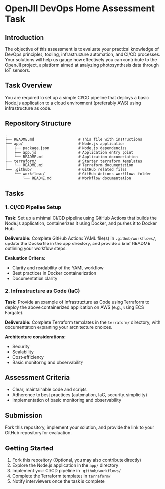 # OpenJII DevOps Home Assessment Task

## Introduction

The objective of this assessment is to evaluate your practical knowledge of DevOps principles, tooling, infrastructure automation, and CI/CD processes. Your solutions will help us gauge how effectively you can contribute to the OpenJII project, a platform aimed at analyzing photosynthesis data through IoT sensors.

## Task Overview

You are required to set up a simple CI/CD pipeline that deploys a basic Node.js application to a cloud environment (preferably AWS) using infrastructure as code.

## Repository Structure

```
.
├── README.md                    # This file with instructions
├── app/                         # Node.js application
│   ├── package.json             # Node.js dependencies
│   ├── app.js                   # Application entry point
│   └── README.md                # Application documentation
├── terraform/                   # Starter terraform templates
│   └── README.md                # Terraform documentation
└── .github/                     # GitHub related files
    └── workflows/               # GitHub Actions workflows folder
        └── README.md            # Workflow documentation
```

## Tasks

### 1. CI/CD Pipeline Setup

**Task:** Set up a minimal CI/CD pipeline using GitHub Actions that builds the Node.js application, containerizes it using Docker, and pushes it to Docker Hub.

**Deliverable:** Complete GitHub Actions YAML file(s) in `.github/workflows/`, update the Dockerfile in the app directory, and provide a brief README outlining your workflow steps.

**Evaluation Criteria:**

- Clarity and readability of the YAML workflow
- Best practices in Docker containerization
- Documentation clarity

### 2. Infrastructure as Code (IaC)

**Task:** Provide an example of Infrastructure as Code using Terraform to deploy the above containerized application on AWS (e.g., using ECS Fargate).

**Deliverable:** Complete Terraform templates in the `terraform/` directory, with documentation explaining your architecture choices.

**Architecture considerations:**

- Security
- Scalability
- Cost-efficiency
- Basic monitoring and observability

## Assessment Criteria

- Clear, maintainable code and scripts
- Adherence to best practices (automation, IaC, security, simplicity)
- Implementation of basic monitoring and observability

## Submission

Fork this repository, implement your solution, and provide the link to your GitHub repository for evaluation.

## Getting Started

1. Fork this repository (Optional, you may also contribute directly)
2. Explore the Node.js application in the `app/` directory
3. Implement your CI/CD pipeline in `.github/workflows/`
4. Complete the Terraform templates in `terraform/`
5. Notify interviewers once the task is complete
